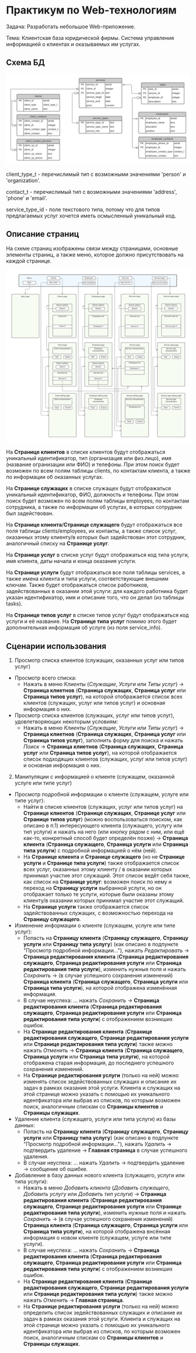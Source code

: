 # Практикум по Web-технологиям
Задача: Разработать небольшое Web-приложение.

Тема: Клиентская база юридической фирмы. Система управления информацией о клиентах и оказываемых им услугах.

## Схема БД
![Схема БД](db_scheme.png)

client_type_t - перечислимый тип с возможными значениями 'person' и 'organization'.

contact_t - перечислимый тип с возможными значениями 'address', 'phone' и 'email'.

service_type_id - поле текстового типа, потому что для типов предлагаемых услуг хочется иметь осмысленный уникальный код.

## Описание страниц
На схеме страниц изображены связи между страницами, основные элементы страниц, а также меню, которое должно присутствовать на каждой странице.

![Схема страниц](pages_scheme.png)

На **Странице клиентов** в списке клиентов будут отображаться уникальный идентификатор, тип (организация или физ.лицо), имя (название огранизации или ФИО) и телефоны. При этом поиск будет возможен по всем полям таблицы clients, по контактам клиента, а также по информации об оказанных услугах.

На **Странице служащих** в списке служащех будут отображаться уникальный идентификатор, ФИО, должность и телефоны. При этом поиск будет возможен по всем полям таблицы employees, по контактам сотрудника, а также по информации об услугах, в которых сотрудник был задействован.

На **Странице клиента**/**Странице служащего** будут отображаться все поля таблицы clients/employees, их контакты, а также список услуг, оказанных этому клиенту/в которых был задействован этот сотрудник, аналогичный списку на **Странице услуг**.

На **Странице услуг** в списке услуг будут отображаться код типа услуги, имя клиента, даты начала и конца оказания услуги.

На  **Странице услуги** будут отображаться все поля таблицы services, а также имена клиента и типа услуги, соответствующие внешним ключам. Также будет отображаться список работников, задействованных в оказании этой услуги: для каждого работника будет указан идентификатор, имя и описание того, что он делал (из таблицы tasks).

На **Странице типов услуг** в списке типов услуг будут отображаться код услуги и её название.
На **Странице типа услуг** помимо этого будет дополнительная информация об услуге (из поля service_info).

## Сценарии использования
1. Просмотр списка клиентов (служащих, оказанных услуг или типов услуг)
  * Просмотр всего списка:
    * Нажать в меню *Клиенты* (*Служащие*, *Услуги* или *Типы услуг*) → **Страница клиетнов** (**Страница служащих**, **Страница услуг** или **Страница типов услуг**), на которой отображается список всех клиентов (служащих, услуг или типов услуг) и основная информация о них.
  * Просмотр списка клиентов (служащих, услуг или типов услуг), удовлетворяющих некоторым условиям:
    * Нажать в меню *Клиенты* (*Служащие*, *Услуги* или *Типы услуг*) → **Страница клиетнов** (**Страница служащих**, **Страница услуг** или **Страница типов услуг**), заполнить форму для поиска и нажать *Поиск* → **Страница клиетнов** (**Страница служащих**, **Страница услуг** или **Страница типов услуг**), на которой отображается список подходящих клиентов (служащих, услуг или типов услуг) и основная информация о них.
2. Манипуляции с информацией о клиенте (служащем, оказанной услуге или типе услуг)
  * Просмотр подробной информации о клиенте (служащем, услуге или типе услуг):
    * Найти в списке клиентов (служащих, услуг или типов услуг) на **Странице клиентов** (**Странице служащих**, **Странице услуг** или **Странице типов услуг**) (можно воспользоваться поиском, как описано в п.1) интересующего клиента (служащего, услугу или тип услуги) и нажать на него (или кнопку рядом с ним, или ещё как-то, конкретный способ будет определён позже) → **Страница клиента** (**Страница служащего**, **Страница услуги** или **Страница типа услуги**) с подробной информацией о нём (ней).
    * На **Странице клиента** и **Странице служащего** (но не **Странице услуги** и **Странице типа услуги**) также отображается список всех услуг, оказанных этому клиенту / в оказании которых принимал участие этот служащий. Этот список ведёт себя также, как список на **Странице услуг**: возможен поиск по нему и переход на **Страницу услуги** выбранной услуги, но он отображает только те услуги, которые были оказаны этому клиенту/в оказании которых принимал участие этот служащий.
    * На **Странице услуги** также отображается список задействованных служащих, с возможностью перехода на **Страницу служащего**.
  * Изменение информации о клиенте (служащем, услуге или типе услуг):
    * Попасть на **Страницу клиента** (**Страницу служащего**, **Страницу услуги** или **Страницу типа услугу**) (как описано в подпункте "Просмотр подробной информации..."), нажать *Редактировать* → **Страница редактирования клиента** (**Страница редактирования служащего**, **Страница редактирования услуги** или **Страница редактирования типа услуги**), изменить нужные поля и нажать *Сохранить* → (в случае успешного сохранения изменений) **Страница клиента** (**Страница служащего**, **Страница услуги** или **Страница типа услуги**), на которой отображена изменённая информация.
    * В случае неуспеха: ... нажать *Сохранить* → **Страница редактирования клиента** (**Страница редактирования служащего**, **Страница редактирования услуги** или **Страница редактирования типа услуги**) с отображением возникших ошибок.
    * На **Странице редактирования клиента** (**Странице редактирования служащего**, **Странице редактирования услуги** или **Странице редактирования типа услуги**) также можно нажать *Отменить* → **Страница клиента** (**Страница служащего**, **Страница услуги** или **Страница типа услуги**), на которой отображена старая информация, до последнего успешного сохранения изменений.
    * На **Странице редактирования услуги** (только на ней) можно изменять список зедействованных служащих и описание их задач в рамках оказания этой услуги. Клиента и служащих на этой странице можно указать с помощью их уникального идентфикатора или выбрав из списков, по которым возможен поиск, аналогичным спискам со **Страницы клиентов** и **Страницы служащих**.
  * Удаление клиента (служащего, услуги или типа услуги) из базы данных:
    * Попасть на **Страницу клиента** (**Страницу служащего**, **Страницу услуги** или **Страницу типа услугу**) (как описано в подпункте "Просмотр подробной информации..."), нажать *Удалить* → подтвердить удаление → **Главная страница** в случае успешного удаления.
    * В случае неуспеха: ... нажать *Удалить* → подтвердить удаление → сообщение об ошибке.
  * Добавление в базу данных нового клиента (служащего, услуги или типа услуги):
    * Нажать в меню *Добавить клиента* (*Добавить служащего*, *Добавить услугу* или *Добавить тип услуги*) → **Страница редактирования клиента** (**Странице редактирования служащего**, **Странице редактирования услуги** или **Странице редактирования типа услуги**), изменить нужные поля и нажать *Сохранить* → (в случае успешного сохранения изменений) **Страница клиента** (**Страница служащего**, **Страница услуги** или **Страница типа услуги**), на которой отображена внсённая информация о новом клиенте (служащем, услуге или типе услуги).
    * В случае неуспеха: ... нажать *Сохранить* → **Страница редактирования клиента** (**Страница редактирования служащего**, **Страница редактирования услуги** или **Страница редактирования типа услуги**) с отображением возникших ошибок.
    * На **Странице редактирования клиента** (**Странице редактирования служащего**, **Странице редактирования услуги** или **Странице редактирования типа услуги**) также можно нажать *Отменить* →  **Главная страница**.
    * На **Странице редактирования услуги** (только на ней) можно определить список зедействованных служащих и описание их задач в рамках оказания этой услуги. Клиента и служащих на этой странице можно указать с помощью их уникального идентфикатора или выбрав из списков, по которым возможен поиск, аналогичным спискам со **Страницы клиентов** и **Страницы служащих**.

